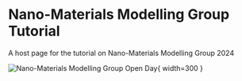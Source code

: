 # Nano-Materials Modelling Group Tutorial
A host page for the tutorial on Nano-Materials Modelling Group 2024

![Nano-Materials Modelling Group Open Day](images/NM_Group_Open_Day.png){ width=300 }

